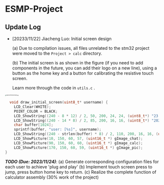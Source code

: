 # ESMP-Project

## Update Log
- [20233/11/22] Jiacheng Luo: Initial screen design
  
  (a) Due to compilation issues, all files unrelated to the stm32 project were moved to the `Project > calc` directory.

  (b) The initial screen is as shown in the figure (if you need to add components in the future, you can add their logo on a new line), using a button as the home key and a button for calibrating the resistive touch screen.
  
  Learn more through the code in `utils.c` .

<img src="https://s2.loli.net/2023/11/22/ofV9Iah4S5bUiEj.jpg" alt="QQ20231122043549.jpg" style="zoom: 25%;" />



```c
  void draw_initial_screen(uint8_t* username) {
    LCD_Clear(WHITE);
    POINT_COLOR = BLACK;
    LCD_ShowString((240 - 8 * 12) / 2, 50, 200, 24, 24, (uint8_t*) "23:59:59"); // show text in middle of the line
    LCD_ShowString((240 - 14 * 8) / 2, 85, 200, 16, 16, (uint8_t*) "2023/11/22 WED");
    char buffer[1024];
    sprintf(buffer, "user: [%s]", username);
    LCD_ShowString((240 - strlen(buffer) * 8) / 2, 110, 200, 16, 16, (uint8_t*) buffer);
    LCD_ShowPicture(10, 150, 60, 57, (uint16_t *) gImage_chat);
    LCD_ShowPicture(90, 150, 60, 60, (uint16_t *) gImage_calc);
    LCD_ShowPicture(170, 150, 60, 59, (uint16_t *) gImage_pic);
}
```

***TODO (Due: 2023/11/24)***: (a) Generate corresponding configuration files for each user to achieve 'plug and play' (b) Implement touch screen press to jump, press button home key to return. (c) Realize the complete function of calculator assembly (30% work of the project) 

